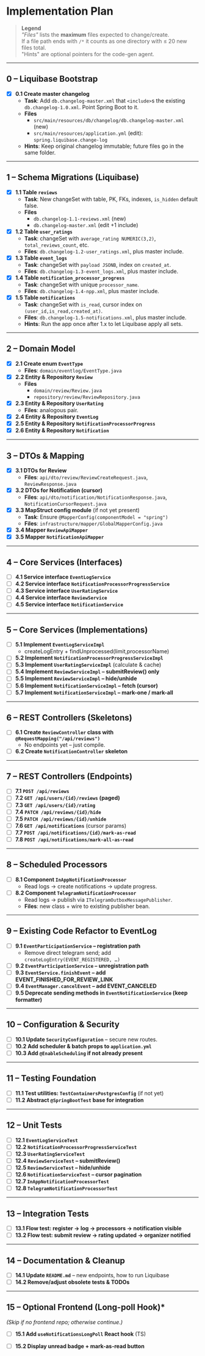 # Implementation Plan

> **Legend**  
> *"Files"* lists the **maximum** files expected to change/create.  
> If a file path ends with `/*` it counts as one directory with ≤ 20 new files total.  
> "Hints" are optional pointers for the code-gen agent.

---

## 0 – Liquibase Bootstrap
- [x] **0.1 Create master changelog**
  - **Task**: Add `db.changelog-master.xml` that `<include>`s the existing `db.changelog-1.0.xml`. Point Spring Boot to it.
  - **Files**
    - `src/main/resources/db/changelog/db.changelog-master.xml` (new)
    - `src/main/resources/application.yml` (edit): `spring.liquibase.change-log`
  - **Hints**: Keep original changelog immutable; future files go in the same folder.

---

## 1 – Schema Migrations (Liquibase)
- [x] **1.1 Table `reviews`**
  - **Task**: New changeSet with table, PK, FKs, indexes, `is_hidden` default false.
  - **Files**
    - `db.changelog-1.1-reviews.xml` (new)
    - `db.changelog-master.xml` (edit +1 include)
- [x] **1.2 Table `user_ratings`**
  - **Task**: changeSet with `average_rating NUMERIC(3,2)`, `total_reviews_count`, etc.
  - **Files**: `db.changelog-1.2-user_ratings.xml`, plus master include.
- [x] **1.3 Table `event_logs`**
  - **Task**: changeSet with `payload JSONB`, index on `created_at`.
  - **Files**: `db.changelog-1.3-event_logs.xml`, plus master include.
- [x] **1.4 Table `notification_processor_progress`**
  - **Task**: changeSet with unique `processor_name`.
  - **Files**: `db.changelog-1.4-npp.xml`, plus master include.
- [x] **1.5 Table `notifications`**
  - **Task**: changeSet with `is_read`, cursor index on `(user_id,is_read,created_at)`.
  - **Files**: `db.changelog-1.5-notifications.xml`, plus master include.
  - **Hints**: Run the app once after 1.x to let Liquibase apply all sets.

---

## 2 – Domain Model
- [x] **2.1 Create enum `EventType`**
  - **Files**: `domain/eventlog/EventType.java`
- [x] **2.2 Entity & Repository `Review`**
  - **Files**
    - `domain/review/Review.java`
    - `repository/review/ReviewRepository.java`
- [x] **2.3 Entity & Repository `UserRating`**
  - **Files**: analogous pair.
- [x] **2.4 Entity & Repository `EventLog`**
- [x] **2.5 Entity & Repository `NotificationProcessorProgress`**
- [x] **2.6 Entity & Repository `Notification`**

---

## 3 – DTOs & Mapping
- [x] **3.1 DTOs for Review**
  - **Files**: `api/dto/review/ReviewCreateRequest.java`, `ReviewResponse.java`
- [x] **3.2 DTOs for Notification (cursor)**
  - **Files**: `api/dto/notification/NotificationResponse.java`, `NotificationCursorRequest.java`
- [x] **3.3 MapStruct config module** (if not yet present)
  - **Task**: Ensure `@MapperConfig(componentModel = "spring")`
  - **Files**: `infrastructure/mapper/GlobalMapperConfig.java`
- [x] **3.4 Mapper `ReviewApiMapper`**
- [x] **3.5 Mapper `NotificationApiMapper`**

---

## 4 – Core Services (Interfaces)
- [ ] **4.1 Service interface `EventLogService`**
- [ ] **4.2 Service interface `NotificationProcessorProgressService`**
- [ ] **4.3 Service interface `UserRatingService`**
- [ ] **4.4 Service interface `ReviewService`**
- [ ] **4.5 Service interface `NotificationService`**

---

## 5 – Core Services (Implementations)
- [ ] **5.1 Implement `EventLogServiceImpl`**
  - createLogEntry + findUnprocessed(limit,processorName)
- [ ] **5.2 Implement `NotificationProcessorProgressServiceImpl`**
- [ ] **5.3 Implement `UserRatingServiceImpl`** (calculate & cache)
- [ ] **5.4 Implement `ReviewServiceImpl` – submitReview() only**
- [ ] **5.5 Implement `ReviewServiceImpl` – hide/unhide**
- [ ] **5.6 Implement `NotificationServiceImpl` – fetch (cursor)**
- [ ] **5.7 Implement `NotificationServiceImpl` – mark-one / mark-all**

---

## 6 – REST Controllers (Skeletons)
- [ ] **6.1 Create `ReviewController` class with `@RequestMapping("/api/reviews")`**
  - No endpoints yet – just compile.
- [ ] **6.2 Create `NotificationController` skeleton**

---

## 7 – REST Controllers (Endpoints)
- [ ] **7.1 `POST /api/reviews`**
- [ ] **7.2 `GET /api/users/{id}/reviews` (paged)**  
- [ ] **7.3 `GET /api/users/{id}/rating`**
- [ ] **7.4 `PATCH /api/reviews/{id}/hide`**
- [ ] **7.5 `PATCH /api/reviews/{id}/unhide`**
- [ ] **7.6 `GET /api/notifications`** (cursor params)
- [ ] **7.7 `POST /api/notifications/{id}/mark-as-read`**
- [ ] **7.8 `POST /api/notifications/mark-all-as-read`**

---

## 8 – Scheduled Processors
- [ ] **8.1 Component `InAppNotificationProcessor`**
  - Read logs → create notifications → update progress.
- [ ] **8.2 Component `TelegramNotificationProcessor`**
  - Read logs → publish via `ITelegramOutboxMessagePublisher`.
  - **Files**: new class + wire to existing publisher bean.

---

## 9 – Existing Code Refactor to EventLog
- [ ] **9.1 `EventParticipationService` – registration path**  
  - Remove direct telegram send; add `createLogEntry(EVENT_REGISTERED, …)`
- [ ] **9.2 `EventParticipationService` – unregistration path**
- [ ] **9.3 `EventService.finishEvent` – add EVENT_FINISHED_FOR_REVIEW_LINK**
- [ ] **9.4 `EventManager.cancelEvent` – add EVENT_CANCELED**
- [ ] **9.5 Deprecate sending methods in `EventNotificationService` (keep formatter)**

---

## 10 – Configuration & Security
- [ ] **10.1 Update `SecurityConfiguration`** – secure new routes.
- [ ] **10.2 Add scheduler & batch props to `application.yml`**
- [ ] **10.3 Add `@EnableScheduling` if not already present**

---

## 11 – Testing Foundation
- [ ] **11.1 Test utilities: `TestContainersPostgresConfig`** (if not yet)
- [ ] **11.2 Abstract `@SpringBootTest` base for integration**

---

## 12 – Unit Tests
- [ ] **12.1 `EventLogServiceTest`**
- [ ] **12.2 `NotificationProcessorProgressServiceTest`**
- [ ] **12.3 `UserRatingServiceTest`**
- [ ] **12.4 `ReviewServiceTest` – submitReview()**
- [ ] **12.5 `ReviewServiceTest` – hide/unhide**
- [ ] **12.6 `NotificationServiceTest` – cursor pagination**
- [ ] **12.7 `InAppNotificationProcessorTest`**
- [ ] **12.8 `TelegramNotificationProcessorTest`**

---

## 13 – Integration Tests
- [ ] **13.1 Flow test: register → log → processors → notification visible**
- [ ] **13.2 Flow test: submit review → rating updated → organizer notified**

---

## 14 – Documentation & Cleanup
- [ ] **14.1 Update `README.md`** – new endpoints, how to run Liquibase
- [ ] **14.2 Remove/adjust obsolete tests & TODOs**

---

## 15 – Optional Frontend (Long-poll Hook)*
*(Skip if no frontend repo; otherwise continue.)*
- [ ] **15.1 Add `useNotificationsLongPoll` React hook** (TS)
- [ ] **15.2 Display unread badge + mark-as-read button**

